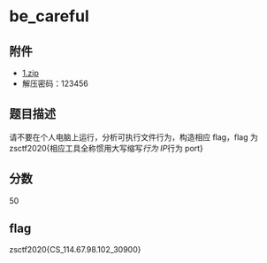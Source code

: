 # be_careful

## 附件

- [1.zip](./题目/1.zip)
- 解压密码：123456

## 题目描述

请不要在个人电脑上运行，分析可执行文件行为，构造相应 flag，flag 为 zsctf2020{相应工具全称惯用大写缩写*行为 IP*行为 port}

## 分数

50

## flag

zsctf2020{CS_114.67.98.102_30900}

